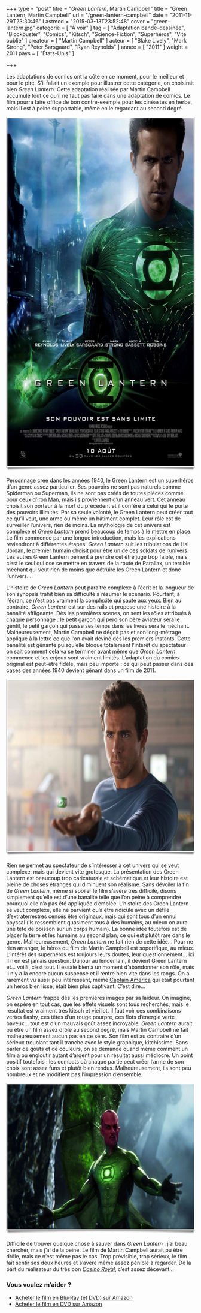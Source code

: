 +++
type = "post"
titre = "<em>Green Lantern</em>, Martin Campbell"
title = "Green Lantern, Martin Campbell"
url = "/green-lantern-campbell"
date = "2011-11-29T23:30:46"
Lastmod = "2015-03-13T23:52:48"
cover = "green-lantern.jpg"
categorie = [ "À voir" ]
tag = [ "Adaptation bande-dessinée", "Blockbuster", "Comics", "Kitsch", "Science-Fiction", "Superhéros", "Vite oublié" ]
createur = [ "Martin Campbell" ]
acteur = [ "Blake Lively", "Mark Strong", "Peter Sarsgaard", "Ryan Reynolds" ]
annee = [ "2011" ]
weight = 2011
pays = [ "États-Unis" ]

+++

<p>Les adaptations de comics ont la côte en ce moment, pour le meilleur et pour le pire. S&rsquo;il fallait un exemple pour illustrer cette catégorie, on choisirait bien <em>Green Lantern</em>. Cette adaptation réalisée par Martin Campbell accumule tout ce qu&rsquo;il ne faut pas faire dans une adaptation de comics. Le film pourra faire office de bon contre-exemple pour les cinéastes en herbe, mais il est à peine supportable, même en le regardant au second degré.</p>
<a href="http://www.allocine.fr/film/fichefilm_gen_cfilm=132150.html"><img class="aligncenter" style="border-style: initial; border-color: initial; border-width: 0px;" src="green-lantern-campbell1.jpg" alt="Green lantern campbell" width="690" height="945" border="0" /></a>
<p>Personnage créé dans les années 1940, le Green Lantern est un superhéros d&rsquo;un genre assez particulier. Ses pouvoirs ne sont pas naturels comme Spiderman ou Superman, ils ne sont pas créés de toutes pièces comme pour ceux d&rsquo;<a href="/2010/04/29/iron-man-2-favreau/">Iron Man</a>, mais ils proviennent d&rsquo;un anneau vert. Cet anneau choisit son porteur à la mort du précédent et il confère à celui qui le porte des pouvoirs illimités. Par sa seule volonté, le Green Lantern peut créer tout ce qu&rsquo;il veut, une arme ou même un bâtiment complet. Leur rôle est de surveiller l&rsquo;univers, rien de moins. La mythologie de cet univers est complexe et <em>Green Lantern</em> prend beaucoup de temps à le mettre en place. Le film commence par une longue introduction, mais les explications reviendront à différentes étapes. <em>Green Lantern</em> suit les tribulations de Hal Jordan, le premier humain choisit pour être un de ces soldats de l&rsquo;univers. Les autres Green Lantern peinent à prendre cet être jugé trop faible, mais c&rsquo;est le seul qui ose se mettre en travers de la route de Parallax, un terrible méchant qui veut rien de moins que détruire les Green Lantern et donc l&rsquo;univers…</p>
<p>L&rsquo;histoire de <em>Green Lantern</em> peut paraître complexe à l&rsquo;écrit et la longueur de son synopsis trahit bien sa difficulté à résumer le scénario. Pourtant, à l&rsquo;écran, ce n&rsquo;est pas vraiment la complexité qui saute aux yeux. Bien au contraire, <em>Green Lantern</em> est sur des rails et propose une histoire à la banalité affligeante. Dès les premières scènes, on sent les rôles attribués à chaque personnage : le petit garçon qui perd son père aviateur sera le gentil, le petit garçon qui passe ses temps dans les livres sera le méchant. Malheureusement, Martin Campbell ne déçoit pas et son long-métrage applique à la lettre ce que l&rsquo;on avait deviné dès les premiers instants. Cette banalité est gênante puisqu&rsquo;elle bloque totalement l&rsquo;intérêt du spectateur : on sait comment cela va se terminer avant même que <em>Green Lantern</em> commence et les enjeux sont vraiment limités. L&rsquo;adaptation du comics original est peut-être fidèle, mais peu importe : ce qui peut passer dans des cases des années 1940 devient gênant dans un film de 2011.</p>
<img class="aligncenter" style="border-style: initial; border-color: initial; border-width: 0px;" src="green-lantern-reynolds.jpg" alt="Green lantern reynolds" width="690" height="472" border="0" />
<p>Rien ne permet au spectateur de s&rsquo;intéresser à cet univers qui se veut complexe, mais qui devient vite grotesque. La présentation des Green Lantern est beaucoup trop caricaturale et schématique et leur histoire est pleine de choses étranges qui diminuent son réalisme. Sans dévoiler la fin de <em>Green Lantern</em>, même si spoiler le film s&rsquo;avère très difficile, disons simplement qu&rsquo;elle est d&rsquo;une banalité telle que l&rsquo;on peine à comprendre pourquoi elle n&rsquo;a pas été appliquée d&rsquo;emblée. L&rsquo;histoire des Green Lantern se veut complexe, elle ne parvient qu&rsquo;à être ridicule avec un défilé d&rsquo;extraterrestres censés être originaux, mais qui sont tous d&rsquo;un ennui abyssal (ils ressemblent quasiment tous à des humains, au mieux on aura une tête de poisson sur un corps humain). La bonne idée toutefois est de placer la terre et les humains au second plan, ce qui est plutôt rare dans le genre. Malheureusement, <em>Green Lantern</em> ne fait rien de cette idée… Pour ne rien arranger, le héros du film de Martin Campbell est soporifique, au mieux. L&rsquo;intérêt des superhéros est toujours leurs doutes, leur questionnement… ici il n&rsquo;en est jamais question. Du jour au lendemain, il devient Green Lantern et… voilà, c&rsquo;est tout. Il essaie bien à un moment d&rsquo;abandonner son rôle, mais il n&rsquo;y a là encore aucun suspense et il rentre bien vite dans les rangs. On a rarement vu aussi peu intéressant, même <a href="/2011/08/20/captain-america-first-avenger-johnston/">Captain America</a> qui était pourtant un héros bien lisse, était bien plus captivant. C&rsquo;est dire…</p>
<p><em>Green Lantern</em> frappe dès les premières images par sa laideur. On imagine, on espère en tout cas, que les effets visuels sont tous recherchés, mais le résultat est vraiment très kitsch et vieillot. Il faut voir ces combinaisons vertes flashy, ces têtes d&rsquo;un rouge pourpre, ces flots d&rsquo;énergie verte baveux… tout est d&rsquo;un mauvais goût assez incroyable. <em>Green Lantern</em> aurait pu être un film assez drôle au second degré, mais Martin Campbell ne fait malheureusement aucun pas en ce sens. Son film est au contraire d&rsquo;un sérieux troublant tant il tranche avec le style graphique, kitchissime. Sans parler de goûts et de couleurs, on se demande quand même comment un film a pu engloutir autant d&rsquo;argent pour un résultat aussi médiocre. Un point positif toutefois : les combats où chaque partie peut créer l&rsquo;arme de son choix sont assez funs et plutôt bien rendus. Malheureusement, ils sont peu nombreux et ne modifient pas l&rsquo;impression d&rsquo;ensemble.</p>
<img class="aligncenter" style="border-style: initial; border-color: initial; border-width: 0px;" src="campbell-green-lantern.jpg" alt="Campbell green lantern" width="690" height="404" border="0" />
<p>Difficile de trouver quelque chose à sauver dans <em>Green Lantern</em> : j&rsquo;ai beau chercher, mais j&rsquo;ai de la peine. Le film de Martin Campbell aurait pu être drôle, mais ce n&rsquo;est même pas le cas. Trop prévisible, trop sérieux, le film fait sentir ses deux heures et s&rsquo;avère même assez pénible à regarder. De la part du réalisateur du très bon <a href="/casino-royale-campbell/" title="Casino Royale, Martin Campbell"><em>Casino Royal</em></a>, c&rsquo;est assez décevant…</p>
<div class="amazon">
<h3>Vous voulez m&rsquo;aider ?</h3>
<ul>
<li><a href="http://www.amazon.fr/gp/product/B005GYJQE6/ref=as_li_ss_tl?ie=UTF8&tag=leblogdenic07-21&linkCode=as2&camp=1642&creative=19458&creativeASIN=B005GYJQE6">Acheter le film en Blu-Ray (et DVD) sur Amazon</a></li>
<li><a href="http://www.amazon.fr/gp/product/B005F49KHK/ref=as_li_ss_tl?ie=UTF8&tag=leblogdenic07-21&linkCode=as2&camp=1642&creative=19458&creativeASIN=B005F49KHK">Acheter le film en DVD sur Amazon</a></li>
</ul>
</div>

